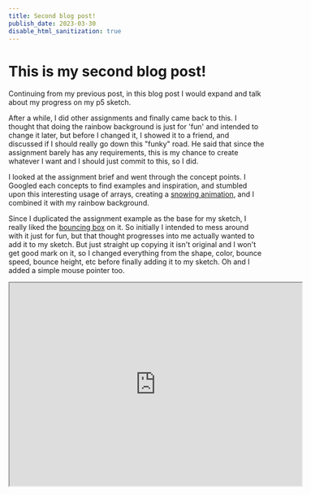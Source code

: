 ```yaml
---
title: Second blog post!
publish_date: 2023-03-30
disable_html_sanitization: true
---
```


#  This is my second blog post!

Continuing from my previous post, in this blog post I would expand and talk about my progress on my p5 sketch.

After a while, I did other assignments and finally came back to this. I thought that doing the rainbow background is just for 'fun' and intended to change it later, but before I changed it, I showed it to a friend, and discussed if I should really go down this "funky" road. He said that since the assignment barely has any requirements, this is my chance to create whatever I want and I should just commit to this, so I did. 

I looked at the assignment brief and went through the concept points. I Googled each concepts to find examples and inspiration, and stumbled upon this interesting usage of arrays, creating a [snowing animation](https://editor.p5js.org/Rivenrh/sketches/B2sxHUSve), and I combined it with my rainbow background.

Since I duplicated the assignment example as the base for my sketch, I really liked the [bouncing box](https://editor.p5js.org/capogreco/sketches/tg2BVPSKS) on it. So initially I intended to mess around with it just for fun, but that thought progresses into me actually wanted to add it to my sketch. But just straight up copying it isn't original and I won't get good mark on it, so I changed everything from the shape, color, bounce speed, bounce height, etc before finally adding it to my sketch. Oh and I added a simple mouse pointer too.

<iframe width="576" height="400" src="https://editor.p5js.org/Rivenrh/Full/1YLTQuM9l">
